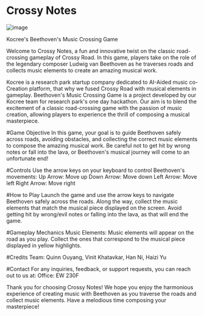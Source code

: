 # Crossy Notes

![image](https://github.com/quinnouyang/CrossyNotes/assets/90884224/593a53ec-9089-424e-8264-1f7e063bb74e)

Kocree's Beethoven's Music Crossing Game

Welcome to Crossy Notes, a fun and innovative twist on the classic road-crossing gameplay of Crossy Road. In this game, players take on the role of the legendary composer Ludwig van Beethoven as he traverses roads and collects music elements to create an amazing musical work.

Kocree is a research park startup company dedicated to AI-Aided music co-Creation platform, that why we fused Crossy Road with musical elements in gameplay. Beethoven's Music Crossing Game is a project developed by our Kocree team for research park's one day hackathon. Our aim is to blend the excitement of a classic road-crossing game with the passion of music creation, allowing players to experience the thrill of composing a musical masterpiece.

#Game Objective
In this game, your goal is to guide Beethoven safely across roads, avoiding obstacles, and collecting the correct music elements to compose the amazing musical work. Be careful not to get hit by wrong notes or fall into the lava, or Beethoven's musical journey will come to an unfortunate end!

#Controls
Use the arrow keys on your keyboard to control Beethoven's movements:
Up Arrow: Move up
Down Arrow: Move down
Left Arrow: Move left
Right Arrow: Move right

#How to Play
Launch the game and use the arrow keys to navigate Beethoven safely across the roads.
Along the way, collect the music elements that match the musical piece displayed on the screen.
Avoid getting hit by wrong/evil notes or falling into the lava, as that will end the game.

#Gameplay Mechanics
Music Elements: Music elements will appear on the road as you play. Collect the ones that correspond to the musical piece displayed in yellow highlights.

#Credits
Team: Quinn Ouyang, Vinit Khatavkar, Han Ni, Haizi Yu

#Contact
For any inquiries, feedback, or support requests, you can reach out to us at:
Office: EW 230F

Thank you for choosing Crossy Notes! We hope you enjoy the harmonious experience of creating music with Beethoven as you traverse the roads and collect music elements. Have a melodious time composing your masterpiece!
